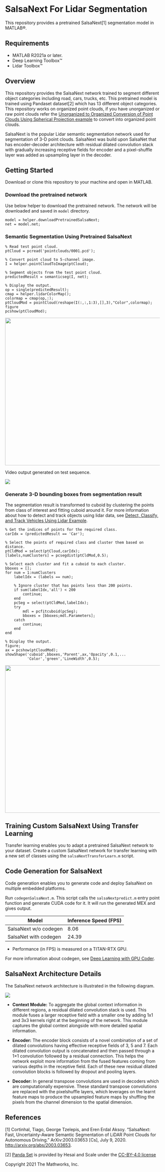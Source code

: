 # SalsaNext For Lidar Segmentation

This repository provides a pretrained SalsaNext[1] segmentation model in MATLAB&reg;.

Requirements
------------

- MATLAB R2021a or later.
- Deep Learning Toolbox&trade;
- Lidar Toolbox&trade;

Overview
--------

This repository provides the SalsaNext network trained to segment different object categories including road, cars, trucks, etc. This pretrained model is trained using Pandaset dataset[2] which has 13 different object categories. This repository works on organized point clouds, if you have unorganized or raw point clouds refer the [Unorganized to Organized Conversion of Point Clouds Using Spherical Projection example](https://in.mathworks.com/help/lidar/ug/unorgaized-to-organized-pointcloud-conversion.html) to convert into organized point clouds. 

SalsaNext is the popular Lidar semantic segmentation network used for segmentation of 3-D point clouds. SalsaNext was build upon SalsaNet that has encoder-decoder architecture with residual dilated convolution stack with gradually increasing receptive fields for encoder and a pixel-shuffle layer was added as upsampling layer in the decoder.

Getting Started
---------------
Download or clone this repository to your machine and open in MATLAB.

### Download the pretrained network
Use below helper to download the pretrained network. The network will be downloaded and saved in `model` directory.

```
model = helper.downloadPretrainedSalsaNext; 
net = model.net;
```

### Semantic Segmentation Using Pretrained SalsaNext

```
% Read test point cloud.
ptCloud = pcread('pointclouds/0001.pcd');

% Convert point cloud to 5-channel image.
I = helper.pointCloudToImage(ptCloud);

% Segment objects from the test point cloud.
predictedResult = semanticseg(I, net);

% Display the output.
op = single(predictedResult);
cmap = helper.lidarColorMap();
colormap = cmap(op,:);
ptCloudMod = pointCloud(reshape(I(:,:,1:3),[],3),"Color",colormap);
figure
pcshow(ptCloudMod);
```
<img src="images/result_0001.PNG" width="845" height="480"/>

Video output generated on test sequence.

<img src="images/result.gif"/> 

### Generate 3-D bounding boxes from segmentation result
The segmentation result is transformed to cuboid by clustering the points from class of interest and fitting cuboid around it. For more information about how to detect and track objects using lidar data, see [Detect, Classify, and Track Vehicles Using Lidar Example](https://www.mathworks.com/help/lidar/ug/detect-classify-and-track-vehicles-using-lidar.html).

```
% Get the indices of points for the required class.
carIdx = (predictedResult == 'Car');

% Select the points of required class and cluster them based on distance.
ptCldMod = select(ptCloud,carIdx);
[labels,numClusters] = pcsegdist(ptCldMod,0.5);

% Select each cluster and fit a cuboid to each cluster.
bboxes = [];
for num = 1:numClusters
    labelIdx = (labels == num);
    
    % Ignore cluster that has points less than 200 points.
    if sum(labelIdx,'all') < 200
        continue;
    end
    pcSeg = select(ptCldMod,labelIdx);
    try
        mdl = pcfitcuboid(pcSeg);
        bboxes = [bboxes;mdl.Parameters];
    catch
        continue;
    end
end

% Display the output.
figure;
ax = pcshow(ptCloudMod);
showShape('cuboid',bboxes,'Parent',ax,'Opacity',0.1,...
          'Color','green','LineWidth',0.5);
```

<img src="images/cuboid_0001.PNG" width="845" height="480"/>

Training Custom SalsaNext Using Transfer Learning
-------------------------------------------------

Transfer learning enables you to adapt a pretrained SalsaNext network to your dataset. Create a custom SalsaNext network for transfer learning with a new set of classes using the `salsaNextTransferLearn.m` script.


Code Generation for SalsaNext
-----------------------------
Code generation enables you to generate code and deploy SalsaNext on multiple embedded platforms.

Run `codegenSalsaNext.m`. This script calls the `salsaNextpredict.m` entry point function and generate CUDA code for it. It will run the generated MEX and gives output.

| Model | Inference Speed (FPS) | 
| ------ | ------ | 
| SalsaNext w/o codegen | 8.06 |
| SalsaNet with codegen | 24.39 |

- Performance (in FPS) is measured on a TITAN-RTX GPU.

For more information about codegen, see [Deep Learning with GPU Coder](https://www.mathworks.com/help/gpucoder/gpucoder-deep-learning.html).

## SalsaNext Architecture Details
The SalsaNext network architecture is illustrated in the following diagram.

<img src="images/SalsaNext_architecture.png"/>

- **Context Module:** To aggregate the global context information in different regions, a residual dilated convolution stack is used. This module fuses a larger receptive field with a smaller one by adding 1x1 and 3x3 kernels right at the beginning of the network. This module captures the global context alongside with more detailed spatial information.

- **Encoder:** The encoder block consists of a novel combination of a set of dilated convolutions having effective receptive fields of 3, 5 and 7. Each dilated convolution output is concatenated and then passed through a 1×1 convolution followed by a residual connection. This helps the network exploit more information from the fused features coming from various depths in the receptive field. Each of these new residual dilated convolution blocks is followed by dropout and pooling layers.

- **Decoder:** In general transpose convolutions are used in decoders which are computationally expensive. These standard transpose convolutions are replaced with the pixelshuffle layers, which leverages on the learnt feature maps to produce the upsampled feature maps by shuffling the pixels from the channel dimension to the spatial dimension.



References
----------

[1] Cortinhal, Tiago, George Tzelepis, and Eren Erdal Aksoy. “SalsaNext: Fast, Uncertainty-Aware Semantic Segmentation of LiDAR Point Clouds for Autonomous Driving.” ArXiv:2003.03653 [Cs], July 9, 2020. http://arxiv.org/abs/2003.03653.

[2] [Panda Set](https://scale.com/open-datasets/pandaset) is provided by Hesai and Scale under the [CC-BY-4.0 license](https://creativecommons.org/licenses/by/4.0)


Copyright 2021 The Mathworks, Inc.
